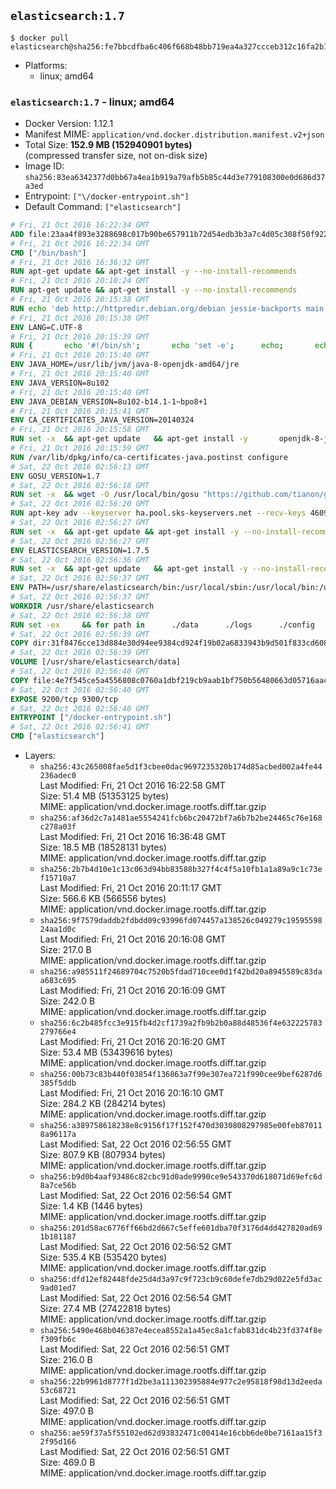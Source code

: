 ## `elasticsearch:1.7`

```console
$ docker pull elasticsearch@sha256:fe7bbcdfba6c406f668b48bb719ea4a327ccceb312c16fa2b1a0f2f09db9e6b0
```

-	Platforms:
	-	linux; amd64

### `elasticsearch:1.7` - linux; amd64

-	Docker Version: 1.12.1
-	Manifest MIME: `application/vnd.docker.distribution.manifest.v2+json`
-	Total Size: **152.9 MB (152940901 bytes)**  
	(compressed transfer size, not on-disk size)
-	Image ID: `sha256:83ea6342377d0bb67a4ea1b919a79afb5b85c44d3e779108300e0d686d37a3ed`
-	Entrypoint: `["\/docker-entrypoint.sh"]`
-	Default Command: `["elasticsearch"]`

```dockerfile
# Fri, 21 Oct 2016 16:22:34 GMT
ADD file:23aa4f893e3288698c017b90be657911b72d54edb3b3a7c4d05c308f50f9228f in / 
# Fri, 21 Oct 2016 16:22:34 GMT
CMD ["/bin/bash"]
# Fri, 21 Oct 2016 16:36:32 GMT
RUN apt-get update && apt-get install -y --no-install-recommends 		ca-certificates 		curl 		wget 	&& rm -rf /var/lib/apt/lists/*
# Fri, 21 Oct 2016 20:10:24 GMT
RUN apt-get update && apt-get install -y --no-install-recommends 		bzip2 		unzip 		xz-utils 	&& rm -rf /var/lib/apt/lists/*
# Fri, 21 Oct 2016 20:15:38 GMT
RUN echo 'deb http://httpredir.debian.org/debian jessie-backports main' > /etc/apt/sources.list.d/jessie-backports.list
# Fri, 21 Oct 2016 20:15:38 GMT
ENV LANG=C.UTF-8
# Fri, 21 Oct 2016 20:15:39 GMT
RUN { 		echo '#!/bin/sh'; 		echo 'set -e'; 		echo; 		echo 'dirname "$(dirname "$(readlink -f "$(which javac || which java)")")"'; 	} > /usr/local/bin/docker-java-home 	&& chmod +x /usr/local/bin/docker-java-home
# Fri, 21 Oct 2016 20:15:40 GMT
ENV JAVA_HOME=/usr/lib/jvm/java-8-openjdk-amd64/jre
# Fri, 21 Oct 2016 20:15:40 GMT
ENV JAVA_VERSION=8u102
# Fri, 21 Oct 2016 20:15:40 GMT
ENV JAVA_DEBIAN_VERSION=8u102-b14.1-1~bpo8+1
# Fri, 21 Oct 2016 20:15:41 GMT
ENV CA_CERTIFICATES_JAVA_VERSION=20140324
# Fri, 21 Oct 2016 20:15:58 GMT
RUN set -x 	&& apt-get update 	&& apt-get install -y 		openjdk-8-jre-headless="$JAVA_DEBIAN_VERSION" 		ca-certificates-java="$CA_CERTIFICATES_JAVA_VERSION" 	&& rm -rf /var/lib/apt/lists/* 	&& [ "$JAVA_HOME" = "$(docker-java-home)" ]
# Fri, 21 Oct 2016 20:15:59 GMT
RUN /var/lib/dpkg/info/ca-certificates-java.postinst configure
# Sat, 22 Oct 2016 02:56:13 GMT
ENV GOSU_VERSION=1.7
# Sat, 22 Oct 2016 02:56:18 GMT
RUN set -x 	&& wget -O /usr/local/bin/gosu "https://github.com/tianon/gosu/releases/download/$GOSU_VERSION/gosu-$(dpkg --print-architecture)" 	&& wget -O /usr/local/bin/gosu.asc "https://github.com/tianon/gosu/releases/download/$GOSU_VERSION/gosu-$(dpkg --print-architecture).asc" 	&& export GNUPGHOME="$(mktemp -d)" 	&& gpg --keyserver ha.pool.sks-keyservers.net --recv-keys B42F6819007F00F88E364FD4036A9C25BF357DD4 	&& gpg --batch --verify /usr/local/bin/gosu.asc /usr/local/bin/gosu 	&& rm -r "$GNUPGHOME" /usr/local/bin/gosu.asc 	&& chmod +x /usr/local/bin/gosu 	&& gosu nobody true
# Sat, 22 Oct 2016 02:56:20 GMT
RUN apt-key adv --keyserver ha.pool.sks-keyservers.net --recv-keys 46095ACC8548582C1A2699A9D27D666CD88E42B4
# Sat, 22 Oct 2016 02:56:27 GMT
RUN set -x 	&& apt-get update && apt-get install -y --no-install-recommends apt-transport-https && rm -rf /var/lib/apt/lists/* 	&& echo 'deb http://packages.elasticsearch.org/elasticsearch/1.7/debian stable main' > /etc/apt/sources.list.d/elasticsearch.list
# Sat, 22 Oct 2016 02:56:27 GMT
ENV ELASTICSEARCH_VERSION=1.7.5
# Sat, 22 Oct 2016 02:56:36 GMT
RUN set -x 	&& apt-get update 	&& apt-get install -y --no-install-recommends elasticsearch=$ELASTICSEARCH_VERSION 	&& rm -rf /var/lib/apt/lists/*
# Sat, 22 Oct 2016 02:56:37 GMT
ENV PATH=/usr/share/elasticsearch/bin:/usr/local/sbin:/usr/local/bin:/usr/sbin:/usr/bin:/sbin:/bin
# Sat, 22 Oct 2016 02:56:37 GMT
WORKDIR /usr/share/elasticsearch
# Sat, 22 Oct 2016 02:56:38 GMT
RUN set -ex 	&& for path in 		./data 		./logs 		./config 		./config/scripts 	; do 		mkdir -p "$path"; 		chown -R elasticsearch:elasticsearch "$path"; 	done
# Sat, 22 Oct 2016 02:56:39 GMT
COPY dir:31f8476cce13d884e30d94ee9384cd924f19b02a6833943b9d501f833cd60885 in ./config 
# Sat, 22 Oct 2016 02:56:39 GMT
VOLUME [/usr/share/elasticsearch/data]
# Sat, 22 Oct 2016 02:56:40 GMT
COPY file:4e7f545ce5a4556808c0760a1dbf219cb9aab1bf750b56480663d05716aac376 in / 
# Sat, 22 Oct 2016 02:56:40 GMT
EXPOSE 9200/tcp 9300/tcp
# Sat, 22 Oct 2016 02:56:40 GMT
ENTRYPOINT ["/docker-entrypoint.sh"]
# Sat, 22 Oct 2016 02:56:41 GMT
CMD ["elasticsearch"]
```

-	Layers:
	-	`sha256:43c265008fae5d1f3cbee0dac9697235320b174d85acbed002a4fe44236adec0`  
		Last Modified: Fri, 21 Oct 2016 16:22:58 GMT  
		Size: 51.4 MB (51353125 bytes)  
		MIME: application/vnd.docker.image.rootfs.diff.tar.gzip
	-	`sha256:af36d2c7a1481ae5554241fcb6bc20472bf7a6b7b2be24465c76e168c278a03f`  
		Last Modified: Fri, 21 Oct 2016 16:36:48 GMT  
		Size: 18.5 MB (18528131 bytes)  
		MIME: application/vnd.docker.image.rootfs.diff.tar.gzip
	-	`sha256:2b7b4d10e1c13c063d94bb83588b327f4c4f5a10fb1a1a89a9c1c73ef15710a7`  
		Last Modified: Fri, 21 Oct 2016 20:11:17 GMT  
		Size: 566.6 KB (566556 bytes)  
		MIME: application/vnd.docker.image.rootfs.diff.tar.gzip
	-	`sha256:9f7579daddb2fdbdd09c93996fd074457a138526c049279c1959559824aa1d0c`  
		Last Modified: Fri, 21 Oct 2016 20:16:08 GMT  
		Size: 217.0 B  
		MIME: application/vnd.docker.image.rootfs.diff.tar.gzip
	-	`sha256:a985511f24689704c7520b5fdad710cee0d1f42bd20a8945589c83daa683c695`  
		Last Modified: Fri, 21 Oct 2016 20:16:09 GMT  
		Size: 242.0 B  
		MIME: application/vnd.docker.image.rootfs.diff.tar.gzip
	-	`sha256:6c2b485fcc3e915fb4d2cf1739a2fb9b2b0a88d48536f4e632225783279766e4`  
		Last Modified: Fri, 21 Oct 2016 20:16:20 GMT  
		Size: 53.4 MB (53439616 bytes)  
		MIME: application/vnd.docker.image.rootfs.diff.tar.gzip
	-	`sha256:00b73c83b440f03854f136863a7f99e307ea721f990cee9bef6287d6385f5ddb`  
		Last Modified: Fri, 21 Oct 2016 20:16:10 GMT  
		Size: 284.2 KB (284214 bytes)  
		MIME: application/vnd.docker.image.rootfs.diff.tar.gzip
	-	`sha256:a389758618238e8c9156f17f152f470d3030808297985e00feb870118a96117a`  
		Last Modified: Sat, 22 Oct 2016 02:56:55 GMT  
		Size: 807.9 KB (807934 bytes)  
		MIME: application/vnd.docker.image.rootfs.diff.tar.gzip
	-	`sha256:b9d0b4aaf93486c82cbc91d0ade9990ce9e543370d618071d69efc6d8a7ce56b`  
		Last Modified: Sat, 22 Oct 2016 02:56:54 GMT  
		Size: 1.4 KB (1446 bytes)  
		MIME: application/vnd.docker.image.rootfs.diff.tar.gzip
	-	`sha256:201d58ac6776ff66bd2d667c5effe601dba70f3176d4dd427820ad691b181187`  
		Last Modified: Sat, 22 Oct 2016 02:56:52 GMT  
		Size: 535.4 KB (535420 bytes)  
		MIME: application/vnd.docker.image.rootfs.diff.tar.gzip
	-	`sha256:dfd12ef82448fde25d4d3a97c9f723cb9c60defe7db29d022e5fd3ac9ad01ed7`  
		Last Modified: Sat, 22 Oct 2016 02:56:54 GMT  
		Size: 27.4 MB (27422818 bytes)  
		MIME: application/vnd.docker.image.rootfs.diff.tar.gzip
	-	`sha256:5490e468b046387e4ecea8552a1a45ec8a1cfab831dc4b23fd374f8ef309fb6c`  
		Last Modified: Sat, 22 Oct 2016 02:56:51 GMT  
		Size: 216.0 B  
		MIME: application/vnd.docker.image.rootfs.diff.tar.gzip
	-	`sha256:22b9961d8777f1d2be3a111302395884e977c2e95818f98d13d2eeda53c68721`  
		Last Modified: Sat, 22 Oct 2016 02:56:51 GMT  
		Size: 497.0 B  
		MIME: application/vnd.docker.image.rootfs.diff.tar.gzip
	-	`sha256:ae59f37a5f55102ed62d93832471c00414e16cbb6de0be7161aa15f32f95d166`  
		Last Modified: Sat, 22 Oct 2016 02:56:51 GMT  
		Size: 469.0 B  
		MIME: application/vnd.docker.image.rootfs.diff.tar.gzip
